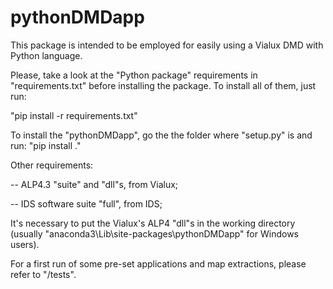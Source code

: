 # pythonDMDapp

This package is intended to be employed for easily using a Vialux DMD with Python language.

Please, take a look at the "Python package" requirements in "requirements.txt" before installing the package. To install all of them, just run:

"pip install -r requirements.txt"

To install the "pythonDMDapp", go the the folder where "setup.py" is and run: "pip install ."

Other requirements:

-- ALP4.3 "suite" and "dll"s, from Vialux;

-- IDS software suite "full", from IDS;


It's necessary to put the Vialux's ALP4 "dll"s in the working directory (usually "anaconda3\Lib\site-packages\pythonDMDapp" for Windows users).

For a first run of some pre-set applications and map extractions, please refer to "/tests".

 
